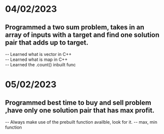 <h1>04/02/2023</h1>

<h2>Programmed a two sum problem, takes in an array of inputs with a target and find one solution pair that adds up to target.</h2>

<p>
-- Learned what is vector in C++<br>
-- Learned what is map in C++<br>
-- Learned the .count() inbuilt func<br>
</p>


<h1>05/02/2023</h1>

<h2>Programmed best time to buy and sell problem ,have only one solution pair that has max profit.</h2>

<p>
-- Always make use of the prebuilt function availble, look for it.
-- max, min function
</p>
